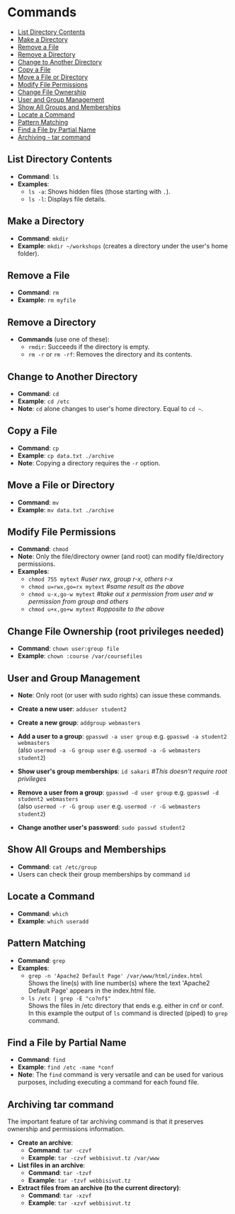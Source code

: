 # Commands

- [List Directory Contents](#list-directory-contents)
- [Make a Directory](#make-a-directory)
- [Remove a File](#remove-a-file)
- [Remove a Directory](#remove-a-directory)
- [Change to Another Directory](#change-to-another-directory)
- [Copy a File](copy-a-file)
- [Move a File or Directory](#move-a-file-or-directory)
- [Modify File Permissions](#modify-file-permissions)
- [Change File Ownership](#change-file-ownership)
- [User and Group Management](#user-and-group-management)
- [Show All Groups and Memberships](#show-all-groups-and-memberships)
- [Locate a Command](#locate-a-command)
- [Pattern Matching](#pattern-matching)
- [Find a File by Partial Name](#find-a-file-by-partila-name)
- [Archiving - tar command](#archiving-tar-command)

## List Directory Contents
- **Command**: `ls`
- **Examples**:
  - `ls -a`: Shows hidden files (those starting with `.`).
  - `ls -l`: Displays file details.

## Make a Directory
- **Command**: `mkdir`
- **Example**: `mkdir ~/workshops` (creates a directory under the user's home folder).

## Remove a File
- **Command**: `rm`
- **Example**: `rm myfile`

## Remove a Directory
- **Commands** (use one of these):
  - `rmdir`: Succeeds if the directory is empty.
  - `rm -r` or `rm -rf`: Removes the directory and its contents.

## Change to Another Directory
- **Command**: `cd`
- **Example**: `cd /etc`
- **Note**: `cd` alone changes to user's home directory. Equal to `cd ~`.

## Copy a File
- **Command**: `cp`
- **Example**: `cp data.txt ./archive`
- **Note**: Copying a directory requires the `-r` option.

## Move a File or Directory
- **Command**: `mv`
- **Example**: `mv data.txt ./archive`

## Modify File Permissions
- **Command**: `chmod`
- **Note**: Only the file/directory owner (and root) can modify file/directory permissions.
- **Examples**:
  - `chmod 755 mytext` _#user rwx, group r-x, others r-x_
  - `chmod u=rwx,go=rx mytext` _#same result as the above_
  - `chmod u-x,go-w mytext` _#take out x permission from user and w permission from group and others_
  - `chmod u+x,go+w mytext` _#opposite to the above_

## Change File Ownership (root privileges needed)
- **Command**: `chown user:group file`
- **Example**: `chown :course /var/coursefiles`

## User and Group Management
- **Note**: Only root (or user with sudo rights) can issue these commands.
- **Create a new user**: `adduser student2`
- **Create a new group**: `addgroup webmasters`
- **Add a user to a group**: `gpasswd -a user group`  e.g. `gpasswd -a student2 webmasters`  
 (also `usermod -a -G group user` e.g. `usermod -a -G webmasters student2`)  
- **Show user's group memberships**: `id sakari` _#This doesn't require root privileges_
- **Remove a user from a group**: `gpasswd -d user group` e.g. `gpasswd -d student2 webmasters`   
(also `usermod -r -G group user` e.g. `usermod -r -G webmasters student2`)  
  
- **Change another user's password**: `sudo passwd student2`

## Show All Groups and Memberships
- **Command**: `cat /etc/group`
- Users can check their group memberships by command `id`  

## Locate a Command
- **Command**: `which`
- **Example**: `which useradd`

## Pattern Matching
- **Command**: `grep`
- **Examples**:
  - `grep -n 'Apache2 Default Page' /var/www/html/index.html`  
    Shows the line(s) with line number(s) where the text 'Apache2 Default Page' appears in the index.html file.
  - `ls /etc | grep -E "co?nf$"`  
    Shows the files in /etc directory that ends e.g. either in cnf or conf. In this example the output of `ls` command is directed (piped) to `grep` command.

## Find a File by Partial Name
- **Command**: `find`
- **Example**: `find /etc -name *conf`
- **Note**: The `find` command is very versatile and can be used for various purposes, including executing a command for each found file.

## Archiving tar command
The important feature of tar archiving command is that it preserves ownership and permissions information.
- **Create an archive**:
  - **Command**: `tar -czvf`
  - **Example**: `tar -czvf webbisivut.tz /var/www`
- **List files in an archive**:
  - **Command**: `tar -tzvf`
  - **Example**: `tar -tzvf webbisivut.tz`
- **Extract files from an archive (to the current directory)**:
  - **Command**: `tar -xzvf`
  - **Example**: `tar -xzvf webbisivut.tz`
